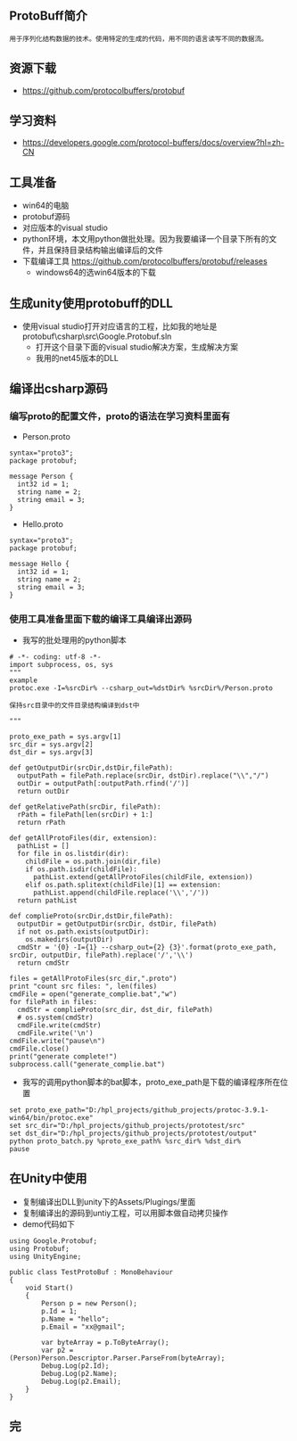 ## ProtoBuff简介
```
用于序列化结构数据的技术。使用特定的生成的代码，用不同的语言读写不同的数据流。
```

## 资源下载
- https://github.com/protocolbuffers/protobuf

## 学习资料
- https://developers.google.com/protocol-buffers/docs/overview?hl=zh-CN

## 工具准备
- win64的电脑
- protobuf源码
- 对应版本的visual studio
- python环境，本文用python做批处理。因为我要编译一个目录下所有的文件，并且保持目录结构输出编译后的文件
- 下载编译工具 https://github.com/protocolbuffers/protobuf/releases
  - windows64的选win64版本的下载

## 生成unity使用protobuff的DLL
- 使用visual studio打开对应语言的工程，比如我的地址是 protobuf\csharp\src\Google.Protobuf.sln
  - 打开这个目录下面的visual studio解决方案，生成解决方案
  - 我用的net45版本的DLL

## 编译出csharp源码
### 编写proto的配置文件，proto的语法在学习资料里面有
- Person.proto
```
syntax="proto3";
package protobuf;

message Person {
  int32 id = 1;
  string name = 2;
  string email = 3;
}
```
- Hello.proto
```
syntax="proto3";
package protobuf;

message Hello {
  int32 id = 1;
  string name = 2;
  string email = 3;
}
```
### 使用工具准备里面下载的编译工具编译出源码
- 我写的批处理用的python脚本
```
# -*- coding: utf-8 -*-
import subprocess, os, sys
"""
example
protoc.exe -I=%srcDir% --csharp_out=%dstDir% %srcDir%/Person.proto

保持src目录中的文件目录结构编译到dst中

"""

proto_exe_path = sys.argv[1]
src_dir = sys.argv[2]
dst_dir = sys.argv[3]

def getOutputDir(srcDir,dstDir,filePath):
  outputPath = filePath.replace(srcDir, dstDir).replace("\\","/")
  outDir = outputPath[:outputPath.rfind('/')]
  return outDir

def getRelativePath(srcDir, filePath):
  rPath = filePath[len(srcDir) + 1:]
  return rPath

def getAllProtoFiles(dir, extension):
  pathList = []
  for file in os.listdir(dir):
    childFile = os.path.join(dir,file)
    if os.path.isdir(childFile):
      pathList.extend(getAllProtoFiles(childFile, extension))
    elif os.path.splitext(childFile)[1] == extension:
      pathList.append(childFile.replace('\\','/'))
  return pathList

def complieProto(srcDir,dstDir,filePath):
  outputDir = getOutputDir(srcDir, dstDir, filePath)
  if not os.path.exists(outputDir):
    os.makedirs(outputDir)
  cmdStr = '{0} -I={1} --csharp_out={2} {3}'.format(proto_exe_path, srcDir, outputDir, filePath).replace('/','\\')
  return cmdStr

files = getAllProtoFiles(src_dir,".proto")
print "count src files: ", len(files)
cmdFile = open("generate_complie.bat","w")
for filePath in files:
  cmdStr = complieProto(src_dir, dst_dir, filePath)
  # os.system(cmdStr)
  cmdFile.write(cmdStr)
  cmdFile.write('\n')
cmdFile.write("pause\n")
cmdFile.close()
print("generate complete!")
subprocess.call("generate_complie.bat")
```

- 我写的调用python脚本的bat脚本，proto_exe_path是下载的编译程序所在位置
```
set proto_exe_path="D:/hpl_projects/github_projects/protoc-3.9.1-win64/bin/protoc.exe"
set src_dir="D:/hpl_projects/github_projects/prototest/src"
set dst_dir="D:/hpl_projects/github_projects/prototest/output"
python proto_batch.py %proto_exe_path% %src_dir% %dst_dir%
pause
```

## 在Unity中使用
- 复制编译出DLL到unity下的Assets/Plugings/里面
- 复制编译出的源码到untiy工程，可以用脚本做自动拷贝操作
- demo代码如下
```
using Google.Protobuf;
using Protobuf;
using UnityEngine;

public class TestProtoBuf : MonoBehaviour
{
    void Start()
    {
        Person p = new Person();
        p.Id = 1;
        p.Name = "hello";
        p.Email = "xx@gmail";

        var byteArray = p.ToByteArray();
        var p2 = (Person)Person.Descriptor.Parser.ParseFrom(byteArray);
        Debug.Log(p2.Id);
        Debug.Log(p2.Name);
        Debug.Log(p2.Email);
    }
}
```

## 完